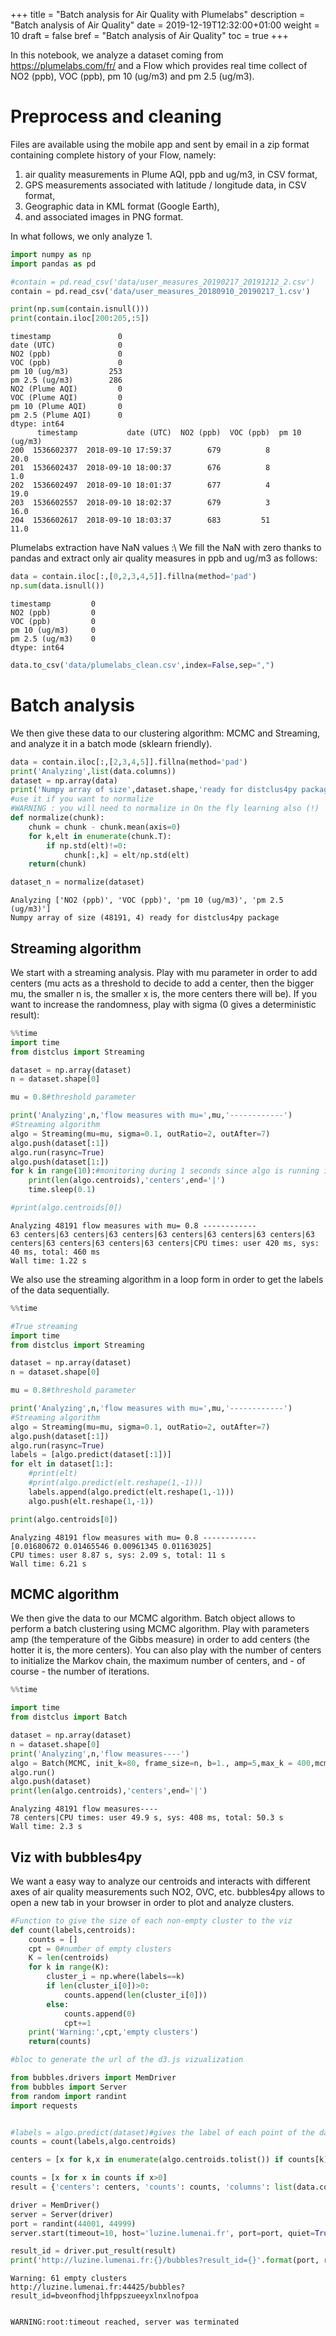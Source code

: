 +++
title = "Batch analysis for Air Quality with Plumelabs"
description = "Batch analysis of Air Quality"
date = 2019-12-19T12:32:00+01:00
weight = 10
draft = false
bref = "Batch analysis of Air Quality"
toc = true
+++
 

In this notebook, we analyze a dataset coming from https://plumelabs.com/fr/ and a Flow which provides real time collect of NO2 (ppb), VOC (ppb), pm 10 (ug/m3) and pm 2.5 (ug/m3).

# Preprocess and cleaning

Files are available using the mobile app and sent by email in a zip format containing complete history of your Flow, namely:

1. air quality measurements in Plume AQI, ppb and ug/m3, in CSV format,
2. GPS measurements associated with latitude / longitude data, in CSV format,
3. Geographic data in KML format (Google Earth),
4. and associated images in PNG format.

In what follows, we only analyze 1. 


```python
import numpy as np
import pandas as pd
```


```python
#contain = pd.read_csv('data/user_measures_20190217_20191212_2.csv')
contain = pd.read_csv('data/user_measures_20180910_20190217_1.csv')
```


```python
print(np.sum(contain.isnull()))
print(contain.iloc[200:205,:5])
```

    timestamp               0
    date (UTC)              0
    NO2 (ppb)               0
    VOC (ppb)               0
    pm 10 (ug/m3)         253
    pm 2.5 (ug/m3)        286
    NO2 (Plume AQI)         0
    VOC (Plume AQI)         0
    pm 10 (Plume AQI)       0
    pm 2.5 (Plume AQI)      0
    dtype: int64
          timestamp           date (UTC)  NO2 (ppb)  VOC (ppb)  pm 10 (ug/m3)
    200  1536602377  2018-09-10 17:59:37        679          8           20.0
    201  1536602437  2018-09-10 18:00:37        676          8            1.0
    202  1536602497  2018-09-10 18:01:37        677          4           19.0
    203  1536602557  2018-09-10 18:02:37        679          3           16.0
    204  1536602617  2018-09-10 18:03:37        683         51           11.0


Plumelabs extraction have NaN values :\ We fill the NaN with zero thanks to pandas and extract only air quality measures in ppb and ug/m3 as follows:


```python
data = contain.iloc[:,[0,2,3,4,5]].fillna(method='pad')
np.sum(data.isnull())

```




    timestamp         0
    NO2 (ppb)         0
    VOC (ppb)         0
    pm 10 (ug/m3)     0
    pm 2.5 (ug/m3)    0
    dtype: int64




```python
data.to_csv('data/plumelabs_clean.csv',index=False,sep=",")
```

# Batch analysis

We then give these data to our clustering algorithm: MCMC and Streaming, and analyze it in a batch mode (sklearn friendly). 


```python
data = contain.iloc[:,[2,3,4,5]].fillna(method='pad')
print('Analyzing',list(data.columns))
dataset = np.array(data)
print('Numpy array of size',dataset.shape,'ready for distclus4py package')
#use it if you want to normalize
#WARNING : you will need to normalize in On the fly learning also (!)
def normalize(chunk):
    chunk = chunk - chunk.mean(axis=0)
    for k,elt in enumerate(chunk.T):
        if np.std(elt)!=0:
            chunk[:,k] = elt/np.std(elt)
    return(chunk)

dataset_n = normalize(dataset)
```

    Analyzing ['NO2 (ppb)', 'VOC (ppb)', 'pm 10 (ug/m3)', 'pm 2.5 (ug/m3)']
    Numpy array of size (48191, 4) ready for distclus4py package


## Streaming algorithm

We start with a streaming analysis. Play with mu parameter in order to add centers (mu acts as a threshold to decide to add a center, then the bigger mu, the smaller n is, 
the smaller x is, the more centers there will be). If you want to increase the randomness, play with sigma (0 gives a deterministic result):


```python
%%time
import time
from distclus import Streaming

dataset = np.array(dataset)
n = dataset.shape[0]

mu = 0.8#threshold parameter

print('Analyzing',n,'flow measures with mu=',mu,'------------')
#Streaming algorithm
algo = Streaming(mu=mu, sigma=0.1, outRatio=2, outAfter=7)
algo.push(dataset[:1])
algo.run(rasync=True)
algo.push(dataset[1:])
for k in range(10):#monitoring during 1 seconds since algo is running in a asynchronous mode
    print(len(algo.centroids),'centers',end='|')
    time.sleep(0.1)

#print(algo.centroids[0])
```

    Analyzing 48191 flow measures with mu= 0.8 ------------
    63 centers|63 centers|63 centers|63 centers|63 centers|63 centers|63 centers|63 centers|63 centers|63 centers|CPU times: user 420 ms, sys: 40 ms, total: 460 ms
    Wall time: 1.22 s


We also use the streaming algorithm in a loop form in order to get the labels of the data sequentially. 


```python
%%time

#True streaming
import time
from distclus import Streaming

dataset = np.array(dataset)
n = dataset.shape[0]

mu = 0.8#threshold parameter

print('Analyzing',n,'flow measures with mu=',mu,'------------')
#Streaming algorithm
algo = Streaming(mu=mu, sigma=0.1, outRatio=2, outAfter=7)
algo.push(dataset[:1])
algo.run(rasync=True)
labels = [algo.predict(dataset[:1])]
for elt in dataset[1:]:
    #print(elt)
    #print(algo.predict(elt.reshape(1,-1)))
    labels.append(algo.predict(elt.reshape(1,-1)))
    algo.push(elt.reshape(1,-1))

print(algo.centroids[0])
```

    Analyzing 48191 flow measures with mu= 0.8 ------------
    [0.01680672 0.01465546 0.00961345 0.01163025]
    CPU times: user 8.87 s, sys: 2.09 s, total: 11 s
    Wall time: 6.21 s


## MCMC algorithm

We then give the data to our MCMC algorithm. Batch object allows to perform a batch clustering using MCMC algorithm. Play with parameters amp (the temperature of the Gibbs measure) in order to add centers (the hotter it is, the more centers). You can also play with the number of centers to initialize the Markov chain, the maximum number of centers, and - of course - the number of iterations. 


```python
%%time

import time
from distclus import Batch

dataset = np.array(dataset)
n = dataset.shape[0]
print('Analyzing',n,'flow measures----')
algo = Batch(MCMC, init_k=80, frame_size=n, b=1., amp=5,max_k = 400,mcmc_iter=100)
algo.run()
algo.push(dataset)
print(len(algo.centroids),'centers',end='|')
```

    Analyzing 48191 flow measures----
    78 centers|CPU times: user 49.9 s, sys: 408 ms, total: 50.3 s
    Wall time: 2.3 s


## Viz with bubbles4py

We want a easy way to analyze our centroids and interacts with different axes of air quality measurements such NO2, OVC, etc. bubbles4py allows to open a new tab in your browser in order to plot and analyze clusters.


```python
#Function to give the size of each non-empty cluster to the viz
def count(labels,centroids):
    counts = []
    cpt = 0#number of empty clusters
    K = len(centroids)
    for k in range(K):
        cluster_i = np.where(labels==k)
        if len(cluster_i[0])>0:
            counts.append(len(cluster_i[0]))
        else:
            counts.append(0)
            cpt+=1
    print('Warning:',cpt,'empty clusters')
    return(counts)

```


```python
#bloc to generate the url of the d3.js vizualization

from bubbles.drivers import MemDriver
from bubbles import Server
from random import randint
import requests


#labels = algo.predict(dataset)#gives the label of each point of the dataset
counts = count(labels,algo.centroids)

centers = [x for k,x in enumerate(algo.centroids.tolist()) if counts[k]>0]#transform centroids numpy array into list of lists

counts = [x for x in counts if x>0]
result = {'centers': centers, 'counts': counts, 'columns': list(data.columns)}

driver = MemDriver()
server = Server(driver)
port = randint(44001, 44999)
server.start(timeout=10, host='luzine.lumenai.fr', port=port, quiet=True)

result_id = driver.put_result(result)
print('http://luzine.lumenai.fr:{}/bubbles?result_id={}'.format(port, result_id))
```

    Warning: 61 empty clusters
    http://luzine.lumenai.fr:44425/bubbles?result_id=bveonfhodjlhfppszueeyxlnxlnofpoa


    WARNING:root:timeout reached, server was terminated

